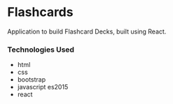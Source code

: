 # Flashcards

Application to build Flashcard Decks, built using React.

### Technologies Used

- html
- css
- bootstrap
- javascript es2015
- react